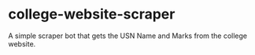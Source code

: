 # college-website-scraper
A simple scraper bot that gets the USN Name and Marks from the college website.
